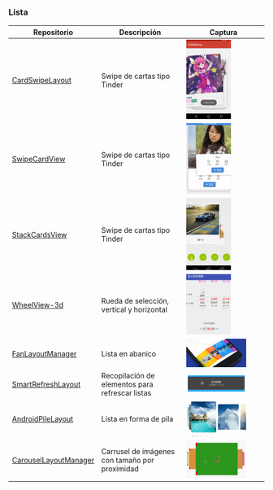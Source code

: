 ### Lista
Repositorio | Descripción | Captura
-|-|-
[CardSwipeLayout](https://github.com/yuqirong/CardSwipeLayout) | Swipe de cartas tipo Tinder | <img src="images/CardSwipeLayout.png" width=60%>
[SwipeCardView](https://github.com/xiepeijie/SwipeCardView) | Swipe de cartas tipo Tinder | <img src="images/SwipeCardView.png" width=60%>
[StackCardsView](https://github.com/wensefu/StackCardsView) | Swipe de cartas tipo Tinder | <img src="images/StackCardsView.png" width=60%>
[WheelView-3d](https://github.com/youxiaochen/WheelView-3d) | Rueda de selección, vertical y horizontal | <img src="images/WheelView.png" width=60%>
[FanLayoutManager](https://github.com/Cleveroad/FanLayoutManager) | Lista en abanico | <img src="images/FanLayoutManager.png" width=80%>
[SmartRefreshLayout](https://github.com/scwang90/SmartRefreshLayout) | Recopilación de elementos para refrescar listas | <img src="images/SmartRefreshLayout.png" width=80%>
[AndroidPileLayout](https://github.com/xmuSistone/AndroidPileLayout) | Lista en forma de pila | <img src="images/AndroidPileLayout.png" width=80%>
[CarouselLayoutManager](https://github.com/Azoft/CarouselLayoutManager) | Carrusel de imágenes con tamaño por proximidad | <img src="images/CarouselLayoutManager.png" width=80%>
